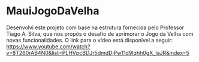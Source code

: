 # MauiJogoDaVelha

Desenvolvi este projeto com base na estrutura fornecida pelo Professor Tiago A. Silva, que nos propôs o desafio de aprimorar o Jogo da Velha com novas funcionalidades. O link para o vídeo está disponível a seguir: 
https://www.youtube.com/watch?v=8T260rAB4N0&list=PLHVpcBDJr5dmdDjPw11d9Iqhh0gX_laJR&index=5
